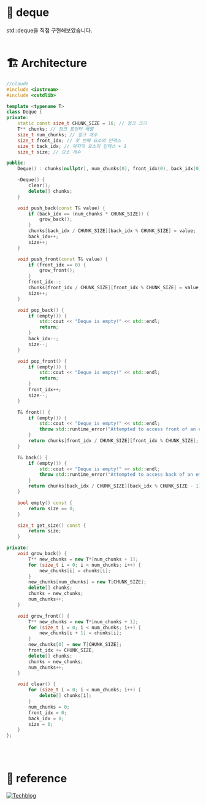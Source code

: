 # 📌 deque
std::deque을 직접 구현해보았습니다.
<br/>
<br/>

# 🏗️ Architecture

```c++
//claude
#include <iostream>
#include <cstdlib>

template <typename T>
class Deque {
private:
    static const size_t CHUNK_SIZE = 16; // 청크 크기
    T** chunks; // 청크 포인터 배열
    size_t num_chunks; // 청크 개수
    size_t front_idx; // 첫 번째 요소의 인덱스
    size_t back_idx; // 마지막 요소의 인덱스 + 1
    size_t size; // 요소 개수

public:
    Deque() : chunks(nullptr), num_chunks(0), front_idx(0), back_idx(0), size(0) {}

    ~Deque() {
        clear();
        delete[] chunks;
    }

    void push_back(const T& value) {
        if (back_idx == (num_chunks * CHUNK_SIZE)) {
            grow_back();
        }
        chunks[back_idx / CHUNK_SIZE][back_idx % CHUNK_SIZE] = value;
        back_idx++;
        size++;
    }

    void push_front(const T& value) {
        if (front_idx == 0) {
            grow_front();
        }
        front_idx--;
        chunks[front_idx / CHUNK_SIZE][front_idx % CHUNK_SIZE] = value;
        size++;
    }

    void pop_back() {
        if (empty()) {
            std::cout << "Deque is empty!" << std::endl;
            return;
        }
        back_idx--;
        size--;
    }

    void pop_front() {
        if (empty()) {
            std::cout << "Deque is empty!" << std::endl;
            return;
        }
        front_idx++;
        size--;
    }

    T& front() {
        if (empty()) {
            std::cout << "Deque is empty!" << std::endl;
            throw std::runtime_error("Attempted to access front of an empty deque");
        }
        return chunks[front_idx / CHUNK_SIZE][front_idx % CHUNK_SIZE];
    }

    T& back() {
        if (empty()) {
            std::cout << "Deque is empty!" << std::endl;
            throw std::runtime_error("Attempted to access back of an empty deque");
        }
        return chunks[back_idx / CHUNK_SIZE][back_idx % CHUNK_SIZE - 1];
    }

    bool empty() const {
        return size == 0;
    }

    size_t get_size() const {
        return size;
    }

private:
    void grow_back() {
        T** new_chunks = new T*[num_chunks + 1];
        for (size_t i = 0; i < num_chunks; i++) {
            new_chunks[i] = chunks[i];
        }
        new_chunks[num_chunks] = new T[CHUNK_SIZE];
        delete[] chunks;
        chunks = new_chunks;
        num_chunks++;
    }

    void grow_front() {
        T** new_chunks = new T*[num_chunks + 1];
        for (size_t i = 0; i < num_chunks; i++) {
            new_chunks[i + 1] = chunks[i];
        }
        new_chunks[0] = new T[CHUNK_SIZE];
        front_idx += CHUNK_SIZE;
        delete[] chunks;
        chunks = new_chunks;
        num_chunks++;
    }

    void clear() {
        for (size_t i = 0; i < num_chunks; i++) {
            delete[] chunks[i];
        }
        num_chunks = 0;
        front_idx = 0;
        back_idx = 0;
        size = 0;
    }
};
```

<br/>
<br/>

# :memo: reference
[![Techblog](https://img.shields.io/badge/reference-00599C?style=for-the-badge&logo=cplusplus&logoColor=white)](https://en.cppreference.com/w/cpp/container/deque)


<!-- makedown preview : cmd + shift + v -->
<!--
https://www.d5br5.dev/blog/pro_tip/tech_deque_icon  // 기술스택 뱃지 활용법 블로그
https://simpleicons.org/ // 뱃지 홈페이지
<img src="https://img.shields.io/badge/C/<Name>-<Color>?style=for-the-badge&logo=<TechName>&logoColor=white"/><a> // 기술스택 뱃지 양식
-->
